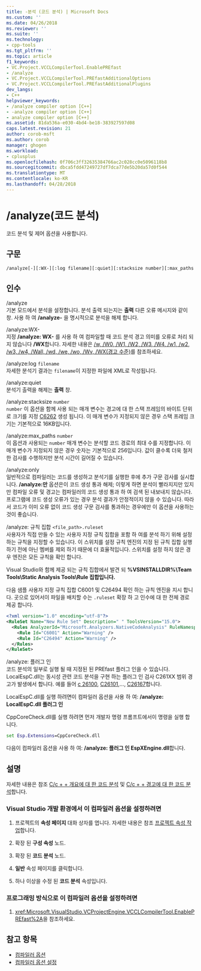 ```yaml
---
title: -분석 (코드 분석) | Microsoft Docs
ms.custom: ''
ms.date: 04/26/2018
ms.reviewer: ''
ms.suite: ''
ms.technology:
- cpp-tools
ms.tgt_pltfrm: ''
ms.topic: article
f1_keywords:
- VC.Project.VCCLCompilerTool.EnablePREfast
- /analyze
- VC.Project.VCCLCompilerTool.PREfastAdditionalOptions
- VC.Project.VCCLCompilerTool.PREfastAdditionalPlugins
dev_langs:
- C++
helpviewer_keywords:
- /analyze compiler option [C++]
- -analyze compiler option [C++]
- analyze compiler option [C++]
ms.assetid: 81da536a-e030-4bd4-be18-383927597d08
caps.latest.revision: 21
author: corob-msft
ms.author: corob
manager: ghogen
ms.workload:
- cplusplus
ms.openlocfilehash: 0f706c3ff32635384766ac2c028cc0e5096118b8
ms.sourcegitcommit: dbca5fdd47249727df7dca77de5b20da57d0f544
ms.translationtype: MT
ms.contentlocale: ko-KR
ms.lasthandoff: 04/28/2018
---
```

# <a name="analyze-code-analysis"></a>/analyze(코드 분석)

코드 분석 및 제어 옵션을 사용합니다.

## <a name="syntax"></a>구문

```cmd
/analyze[-][:WX-][:log filename][:quiet][:stacksize number][:max_paths number][:only][:ruleset]
```

## <a name="arguments"></a>인수

 /analyze  
 기본 모드에서 분석을 설정합니다. 분석 출력 되는지는 **출력** 다른 오류 메시지와 같이 창. 사용 하 여 **/analyze-** 을 명시적으로 분석을 해제 합니다.

 /analyze:WX-  
 지정 **/analyze: WX-** 를 사용 하 여 컴파일할 때 코드 분석 경고 의미를 오류로 처리 되지 않습니다 **/WX**합니다. 자세한 내용은 [/w, /W0, /W1, /W2, /W3, /W4, /w1, /w2, /w3, /w4, /Wall, /wd, /we, /wo, /Wv, /WX(경고 수준)](../../build/reference/compiler-option-warning-level.md)를 참조하세요.

 /analyze:log `filename`  
 자세한 분석기 결과는 `filename`이 지정한 파일에 XML로 작성됩니다.

 /analyze:quiet  
 분석기 출력을 해제는 **출력** 창.

 /analyze:stacksize `number`  
 `number` 이 옵션을 함께 사용 되는 매개 변수는 경고에 대 한 스택 프레임의 바이트 단위로 크기를 지정 [C6262](/visualstudio/code-quality/c6262) 생성 됩니다. 이 매개 변수가 지정되지 않은 경우 스택 프레임 크기는 기본적으로 16KB입니다.

 /analyze:max_paths `number`  
 이 옵션과 사용되는 `number` 매개 변수는 분석할 코드 경로의 최대 수를 지정합니다. 이 매개 변수가 지정되지 않은 경우 숫자는 기본적으로 256입니다. 값이 클수록 더욱 철저한 검사를 수행하지만 분석 시간이 길어질 수 있습니다.

 /analyze:only  
 일반적으로 컴파일러는 코드를 생성하고 분석기를 실행한 후에 추가 구문 검사를 실시합니다. **/analyze:만** 옵션은이 코드 생성 통과 해제; 이렇게 하면 분석이 빨라지지만 있지만 컴파일 오류 및 경고는 컴파일러의 코드 생성 통과 하 여 검색 된 내보내지 않습니다. 프로그램에 코드 생성 오류가 있는 경우 분석 결과가 안정적이지 않을 수 있습니다. 따라서 코드가 이미 오류 없이 코드 생성 구문 검사를 통과하는 경우에만 이 옵션을 사용하는 것이 좋습니다.

 /analyze: 규칙 집합 `<file_path>.ruleset`  
사용자가 직접 만들 수 있는 사용자 지정 규칙 집합을 포함 하 여를 분석 하기 위해 설정 하는 규칙을 지정할 수 있습니다. 이 스위치를 설정 규칙 엔진의 지정 된 규칙 집합 실행 하기 전에 아닌 멤버를 제외 하기 때문에 더 효율적입니다. 스위치를 설정 하지 않은 경우 엔진은 모든 규칙을 확인 합니다.

Visual Studio와 함께 제공 되는 규칙 집합에서 발견 되 **%VSINSTALLDIR%\Team Tools\Static Analysis Tools\Rule 집합입니다.**

다음 샘플 사용자 지정 규칙 집합 C6001 및 C26494 확인 하는 규칙 엔진을 지시 합니다. 곳으로 있어서이 파일을 배치할 수는 `.ruleset` 확장 하 고 인수에 대 한 전체 경로 제공 합니다.

```xml
<?xml version="1.0" encoding="utf-8"?>
<RuleSet Name="New Rule Set" Description=" " ToolsVersion="15.0">
  <Rules AnalyzerId="Microsoft.Analyzers.NativeCodeAnalysis" RuleNamespace="Microsoft.Rules.Native">
    <Rule Id="C6001" Action="Warning" />
    <Rule Id="C26494" Action="Warning" />
  </Rules>
</RuleSet>
```

/analyze: 플러그 인  
코드 분석의 일부로 실행 될 때 지정된 된 PREfast 플러그 인을 수 있습니다. LocalEspC.dll는 동시성 관련 코드 분석을 구현 하는 플러그 인 검사 C261XX 범위 경고가 발생에서 합니다. 예를 들어 [c 26100](/visualstudio/code-quality/c26100), [C26101](/visualstudio/code-quality/c26101),..., [C26167](/visualstudio/code-quality/c26167)합니다.

LocalEspC.dll를 실행 하려면이 컴파일러 옵션을 사용 하 여: **/analyze: LocalEspC.dll 플러그 인**

CppCoreCheck.dll를 실행 하려면 먼저 개발자 명령 프롬프트에서이 명령을 실행 합니다.

```cmd
set Esp.Extensions=CppCoreCheck.dll
```

다음이 컴파일러 옵션을 사용 하 여: **/analyze: 플러그 인 EspXEngine.dll**합니다.

## <a name="remarks"></a>설명

자세한 내용은 참조 [C/c + + 개요에 대 한 코드 분석](/visualstudio/code-quality/code-analysis-for-c-cpp-overview) 및 [C/c + + 경고에 대 한 코드 분석](/visualstudio/code-quality/code-analysis-for-c-cpp-warnings)합니다.

### <a name="to-set-this-compiler-option-in-the-visual-studio-development-environment"></a>Visual Studio 개발 환경에서 이 컴파일러 옵션을 설정하려면

1. 프로젝트의 **속성 페이지** 대화 상자를 엽니다. 자세한 내용은 참조 [프로젝트 속성 작업](../../ide/working-with-project-properties.md)합니다.

1. 확장 된 **구성 속성** 노드.

1. 확장 된 **코드 분석** 노드.

1. **일반** 속성 페이지를 클릭합니다.

1. 하나 이상을 수정 된 **코드 분석** 속성입니다.

### <a name="to-set-this-compiler-option-programmatically"></a>프로그래밍 방식으로 이 컴파일러 옵션을 설정하려면

1. <xref:Microsoft.VisualStudio.VCProjectEngine.VCCLCompilerTool.EnablePREfast%2A>을 참조하세요.

## <a name="see-also"></a>참고 항목

- [컴파일러 옵션](../../build/reference/compiler-options.md)
- [컴파일러 옵션 설정](../../build/reference/setting-compiler-options.md)